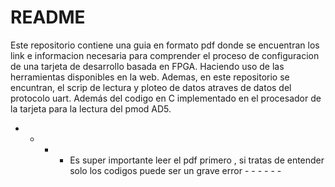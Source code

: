 # README
Este repositorio contiene una guia en formato pdf donde se encuentran los link e informacion necesaria para comprender el proceso
de configuracion de una tarjeta de desarrollo basada en FPGA. Haciendo uso de las herramientas disponibles en la web. Ademas, en este repositorio se encuntran, el scrip de lectura y ploteo de datos atraves de datos del protocolo uart. Además del codigo en C implementado en el procesador de la tarjeta para la lectura del pmod AD5. 


- - - - Es super importante leer el pdf primero , si tratas de entender solo los codigos puede ser un grave error - - - - - -
